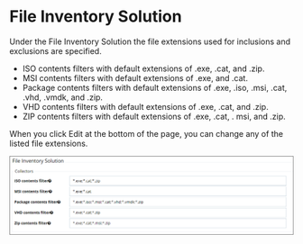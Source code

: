 [title]: # (File Inventory Solution)
[tags]: # (general configuration)
[priority]: # (2)
# File Inventory Solution

Under the File Inventory Solution the file extensions used for inclusions and exclusions are specified. 

* ISO contents filters with default extensions of .exe, .cat, and .zip.
* MSI contents filters with default extensions of .exe, and .cat.
* Package contents filters with default extensions of .exe, .iso, .msi, .cat, .vhd, .vmdk, and .zip.
* VHD contents filters with default extensions of .exe, .cat, and .zip.
* ZIP contents filters with default extensions of .exe, .cat, . msi, and .zip.

When you click Edit at the bottom of the page, you can change any of the listed file extensions. 

![Collectors file extension filters](images/advanced/collectors.png)
